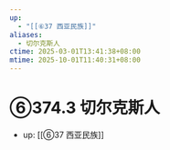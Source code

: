 ```yaml
---
up:
  - "[[⑥37 西亚民族]]"
aliases:
  - 切尔克斯人
ctime: 2025-03-01T13:41:38+08:00
mtime: 2025-10-01T11:40:31+08:00
---
```


# ⑥374.3 切尔克斯人

- up: [[⑥37 西亚民族]]
